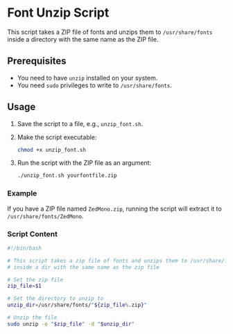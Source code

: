 # Font Unzip Script

This script takes a ZIP file of fonts and unzips them to `/usr/share/fonts` inside a directory with the same name as the ZIP file.

## Prerequisites

- You need to have `unzip` installed on your system.
- You need `sudo` privileges to write to `/usr/share/fonts`.

## Usage

1. Save the script to a file, e.g., `unzip_font.sh`.

2. Make the script executable:
    ```sh
    chmod +x unzip_font.sh
    ```

3. Run the script with the ZIP file as an argument:
    ```sh
    ./unzip_font.sh yourfontfile.zip
    ```

### Example

If you have a ZIP file named `ZedMono.zip`, running the script will extract it to `/usr/share/fonts/ZedMono`.

### Script Content

```bash
#!/bin/bash

# This script takes a zip file of fonts and unzips them to /usr/share/fonts
# inside a dir with the same name as the zip file

# Set the zip file
zip_file=$1

# Set the directory to unzip to
unzip_dir=/usr/share/fonts/"${zip_file%.zip}"

# Unzip the file
sudo unzip -o "$zip_file" -d "$unzip_dir"

